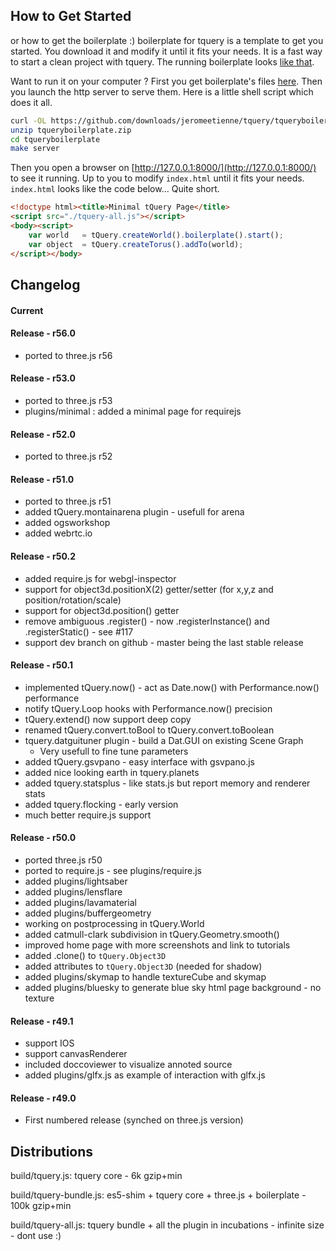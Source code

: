 ## How to Get Started

or how to get the boilerplate :)
boilerplate for tquery is a template to get you started. You download it and
modify it until it fits your needs. It is a fast way to start a
clean project with tquery.
The running boilerplate looks [like that](http://jeromeetienne.github.com/tqueryboilerplate/).

Want to run it on your computer ?
First you get boilerplate's files
[here](https://github.com/downloads/jeromeetienne/tquery/tqueryboilerplate.zip).
Then you launch the http server to serve them. Here is a little shell script which does it all.

```bash
curl -OL https://github.com/downloads/jeromeetienne/tquery/tqueryboilerplate.zip
unzip tqueryboilerplate.zip
cd tqueryboilerplate
make server
```

Then you open a browser on [http://127.0.0.1:8000/](http://127.0.0.1:8000/) to
see it running. Up to you to modify ```index.html``` until it fits your needs. ```index.html```
looks like the code below... Quite short.

```html
<!doctype html><title>Minimal tQuery Page</title>
<script src="./tquery-all.js"></script>
<body><script>
    var world   = tQuery.createWorld().boilerplate().start();
    var object  = tQuery.createTorus().addTo(world);
</script></body>
```

## Changelog


#### Current

#### Release - r56.0
* ported to three.js r56

#### Release - r53.0
* ported to three.js r53
* plugins/minimal : added a minimal page for requirejs

#### Release - r52.0
* ported to three.js r52

#### Release - r51.0
* ported to three.js r51
* added tQuery.montainarena plugin - usefull for arena
* added ogsworkshop
* added webrtc.io

#### Release - r50.2

* added require.js for webgl-inspector
* support for object3d.positionX(2) getter/setter (for x,y,z and position/rotation/scale)
* support for object3d.position() getter
* remove ambiguous .register() - now .registerInstance() and .registerStatic() - see #117
* support dev branch on github - master being the last stable release

#### Release - r50.1

* implemented tQuery.now() - act as Date.now() with Performance.now() performance
* notify tQuery.Loop hooks with Performance.now() precision
* tQuery.extend() now support deep copy
* renamed tQuery.convert.toBool to tQuery.convert.toBoolean
* tquery.datguituner plugin - build a Dat.GUI on existing Scene Graph
  * Very usefull to fine tune parameters
* added tQuery.gsvpano - easy interface with gsvpano.js
* added nice looking earth in tquery.planets 
* added tquery.statsplus - like stats.js but report memory and renderer stats
* added tquery.flocking - early version
* much better require.js support

#### Release - r50.0

* ported three.js r50
* ported to require.js - see plugins/require.js
* added plugins/lightsaber
* added plugins/lensflare
* added plugins/lavamaterial
* added plugins/buffergeometry
* working on postprocessing in tQuery.World
* added catmull-clark subdivision in tQuery.Geometry.smooth()
* improved home page with more screenshots and link to tutorials
* added .clone() to ```tQuery.Object3D```
* added attributes to ```tQuery.Object3D``` (needed for shadow)
* added plugins/skymap to handle textureCube and skymap
* added plugins/bluesky to generate blue sky html page background - no texture

#### Release - r49.1

* support IOS
* support canvasRenderer 
* included doccoviewer to visualize annoted source
* added plugins/glfx.js as example of interaction with glfx.js

#### Release - r49.0

* First numbered release (synched on three.js version)

## Distributions

build/tquery.js: tquery core - 6k gzip+min

build/tquery-bundle.js: es5-shim + tquery core + three.js + boilerplate - 100k gzip+min

build/tquery-all.js: tquery bundle + all the plugin in incubations - infinite size - dont use :)

